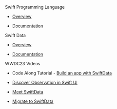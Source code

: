 Swift Programming Language

* [Overview](https://developer.apple.com/swift/)

* [Documentation](https://docs.swift.org/swift-book/documentation/the-swift-programming-language/)

Swift Data

* [Overview](https://developer.apple.com/xcode/swiftdata/)

* [Documentation](https://developer.apple.com/documentation/swiftdata) 

WWDC23 Videos

* Code Along Tutorial - [Build an app with SwiftData](https://developer.apple.com/videos/play/wwdc2023/10154)

* [Discover Observation in Swift UI](https://developer.apple.com/videos/play/wwdc2023/10149/)

* [Meet SwiftData](https://developer.apple.com/videos/play/wwdc2023/10187/)

* [Migrate to SwiftData](https://developer.apple.com/videos/play/wwdc2023/10189/)

